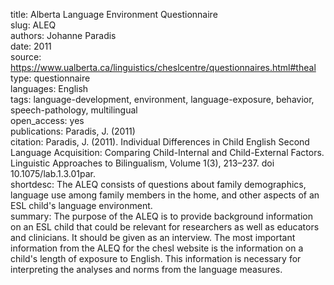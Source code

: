 title: Alberta Language Environment Questionnaire  
slug: ALEQ  
authors: Johanne Paradis  
date: 2011  
source: https://www.ualberta.ca/linguistics/cheslcentre/questionnaires.html#theal  
type: questionnaire  
languages: English  
tags: language-development, environment, language-exposure, behavior, speech-pathology, multilingual  
open_access: yes  
publications: Paradis, J. (2011)  
citation: Paradis, J. (2011). Individual Differences in Child English Second Language Acquisition: Comparing Child-Internal and Child-External Factors. Linguistic Approaches to Bilingualism, Volume 1(3), 213–237. doi 10.1075/lab.1.3.01par.  
shortdesc: The ALEQ consists of questions about family demographics, language use among family members in the home, and other aspects of an ESL child's language environment.  
summary: The purpose of the ALEQ is to provide background information on an ESL child that could be relevant for researchers as well as educators and clinicians. It should be given as an interview. The most important information from the ALEQ for the chesl website is the information on a child's length of exposure to English. This information is necessary for interpreting the analyses and norms from the language measures.
